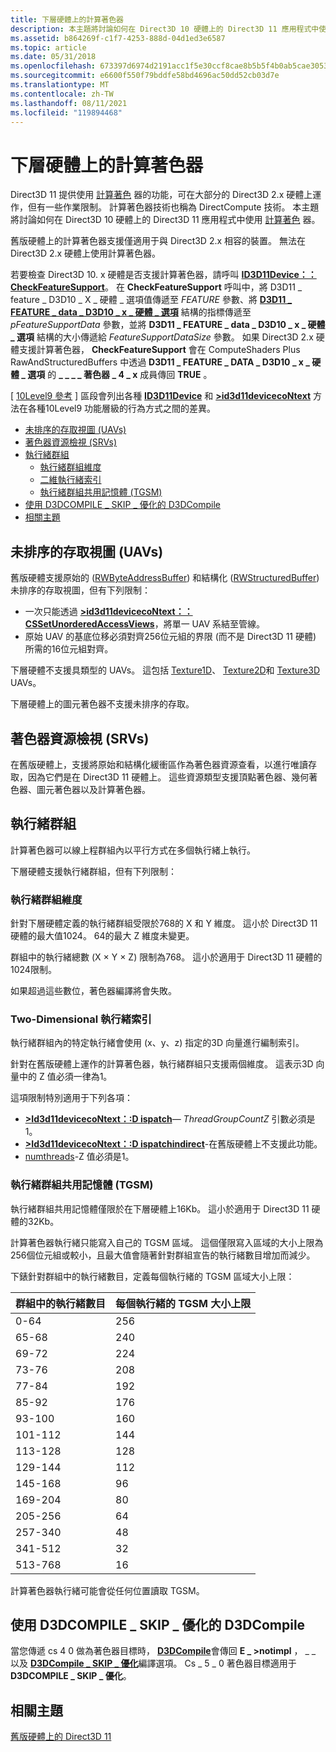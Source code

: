 ```yaml
---
title: 下層硬體上的計算著色器
description: 本主題將討論如何在 Direct3D 10 硬體上的 Direct3D 11 應用程式中使用計算著色器。
ms.assetid: b864269f-c1f7-4253-888d-04d1ed3e6587
ms.topic: article
ms.date: 05/31/2018
ms.openlocfilehash: 673397d6974d2191acc1f5e30ccf8cae8b5b5f4b0ab5cae305360fef3e7186f5
ms.sourcegitcommit: e6600f550f79bddfe58bd4696ac50dd52cb03d7e
ms.translationtype: MT
ms.contentlocale: zh-TW
ms.lasthandoff: 08/11/2021
ms.locfileid: "119894468"
---
```

# <a name="compute-shaders-on-downlevel-hardware"></a>下層硬體上的計算著色器

Direct3D 11 提供使用 [計算著色](direct3d-11-advanced-stages-compute-shader.md) 器的功能，可在大部分的 Direct3D 2.x 硬體上運作，但有一些作業限制。 計算著色器技術也稱為 DirectCompute 技術。 本主題將討論如何在 Direct3D 10 硬體上的 Direct3D 11 應用程式中使用 [計算著色](direct3d-11-advanced-stages-compute-shader.md) 器。

舊版硬體上的計算著色器支援僅適用于與 Direct3D 2.x 相容的裝置。 無法在 Direct3D 2.x 硬體上使用計算著色器。

若要檢查 Direct3D 10. x 硬體是否支援計算著色器，請呼叫 [**ID3D11Device：： CheckFeatureSupport**](/windows/desktop/api/D3D11/nf-d3d11-id3d11device-checkfeaturesupport)。 在 **CheckFeatureSupport** 呼叫中，將 D3D11 \_ feature \_ D3D10 \_ X \_ 硬體 \_ 選項值傳遞至 *FEATURE* 參數、將 [**D3D11 \_ FEATURE \_ data \_ D3D10 \_ x \_ 硬體 \_ 選項**](/windows/desktop/api/D3D11/ns-d3d11-d3d11_feature_data_d3d10_x_hardware_options) 結構的指標傳遞至 *pFeatureSupportData* 參數，並將 **D3D11 \_ FEATURE \_ data \_ D3D10 \_ x \_ 硬體 \_ 選項** 結構的大小傳遞給 *FeatureSupportDataSize* 參數。 如果 Direct3D 2.x 硬體支援計算著色器， **CheckFeatureSupport** 會在 ComputeShaders Plus RawAndStructuredBuffers 中透過 **D3D11 \_ FEATURE \_ DATA \_ D3D10 \_ x \_ 硬體 \_ 選項** 的 **\_ \_ \_ \_ 著色器 \_ 4 \_ x** 成員傳回 **TRUE** 。

[ [10Level9 參考](d3d11-graphics-reference-10level9.md) ] 區段會列出各種 [**ID3D11Device**](/windows/desktop/api/D3D11/nn-d3d11-id3d11device) 和 [**>id3d11devicecoNtext**](/windows/desktop/api/D3D11/nn-d3d11-id3d11devicecontext) 方法在各種10Level9 功能層級的行為方式之間的差異。

-   [未排序的存取視圖 (UAVs) ](#unordered-access-views-uavs)
-   [著色器資源檢視 (SRVs) ](#shader-resource-views-srvs)
-   [執行緒群組](#thread-groups)
    -   [執行緒群組維度](#thread-group-dimensions)
    -   [二維執行緒索引](#two-dimensional-thread-indices)
    -   [執行緒群組共用記憶體 (TGSM) ](#thread-group-shared-memory-tgsm)
-   [使用 D3DCOMPILE \_ SKIP \_ 優化的 D3DCompile](/windows)
-   [相關主題](#related-topics)

## <a name="unordered-access-views-uavs"></a>未排序的存取視圖 (UAVs) 

舊版硬體支援原始的 ([RWByteAddressBuffer](/windows/desktop/direct3dhlsl/sm5-object-rwbyteaddressbuffer)) 和結構化 ([RWStructuredBuffer](/windows/desktop/direct3dhlsl/sm5-object-rwstructuredbuffer)) 未排序的存取視圖，但有下列限制：

-   一次只能透過 [**>id3d11devicecoNtext：： CSSetUnorderedAccessViews**](/windows/desktop/api/D3D11/nf-d3d11-id3d11devicecontext-cssetunorderedaccessviews)，將單一 UAV 系結至管線。
-   原始 UAV 的基底位移必須對齊256位元組的界限 (而不是 Direct3D 11 硬體) 所需的16位元組對齊。

下層硬體不支援具類型的 UAVs。 這包括 [Texture1D](/windows/desktop/direct3dhlsl/sm5-object-rwtexture1d)、 [Texture2D](/windows/desktop/direct3dhlsl/sm5-object-rwtexture2d)和 [Texture3D](/windows/desktop/direct3dhlsl/sm5-object-rwtexture3d) UAVs。

下層硬體上的圖元著色器不支援未排序的存取。

## <a name="shader-resource-views-srvs"></a>著色器資源檢視 (SRVs) 

在舊版硬體上，支援將原始和結構化緩衝區作為著色器資源查看，以進行唯讀存取，因為它們是在 Direct3D 11 硬體上。 這些資源類型支援頂點著色器、幾何著色器、圖元著色器以及計算著色器。

## <a name="thread-groups"></a>執行緒群組

計算著色器可以線上程群組內以平行方式在多個執行緒上執行。

下層硬體支援執行緒群組，但有下列限制：

### <a name="thread-group-dimensions"></a>執行緒群組維度

針對下層硬體定義的執行緒群組受限於768的 X 和 Y 維度。 這小於 Direct3D 11 硬體的最大值1024。 64的最大 Z 維度未變更。

群組中的執行緒總數 (X × Y × Z) 限制為768。 這小於適用于 Direct3D 11 硬體的1024限制。

如果超過這些數位，著色器編譯將會失敗。

### <a name="two-dimensional-thread-indices"></a>Two-Dimensional 執行緒索引

執行緒群組內的特定執行緒會使用 (x、y、z) 指定的3D 向量進行編制索引。

針對在舊版硬體上運作的計算著色器，執行緒群組只支援兩個維度。 這表示3D 向量中的 Z 值必須一律為1。

這項限制特別適用于下列各項：

-   [**>Id3d11devicecoNtext：:D ispatch**](/windows/desktop/api/D3D11/nf-d3d11-id3d11devicecontext-dispatch)— *ThreadGroupCountZ* 引數必須是1。
-   [**>Id3d11devicecoNtext：:D ispatchindirect**](/windows/desktop/api/D3D11/nf-d3d11-id3d11devicecontext-dispatchindirect)-在舊版硬體上不支援此功能。
-   [numthreads](/windows/desktop/direct3dhlsl/sm5-attributes-numthreads)-Z 值必須是1。

### <a name="thread-group-shared-memory-tgsm"></a>執行緒群組共用記憶體 (TGSM) 

執行緒群組共用記憶體僅限於在下層硬體上16Kb。 這小於適用于 Direct3D 11 硬體的32Kb。

計算著色器執行緒只能寫入自己的 TGSM 區域。 這個僅限寫入區域的大小上限為256個位元組或較小，且最大值會隨著針對群組宣告的執行緒數目增加而減少。

下錶針對群組中的執行緒數目，定義每個執行緒的 TGSM 區域大小上限：



| 群組中的執行緒數目 | 每個執行緒的 TGSM 大小上限 |
|----------------------------|------------------------------|
| 0-64                       | 256                          |
| 65-68                      | 240                          |
| 69-72                      | 224                          |
| 73-76                      | 208                          |
| 77-84                      | 192                          |
| 85-92                      | 176                          |
| 93-100                     | 160                          |
| 101-112                    | 144                          |
| 113-128                    | 128                          |
| 129-144                    | 112                          |
| 145-168                    | 96                           |
| 169-204                    | 80                           |
| 205-256                    | 64                           |
| 257-340                    | 48                           |
| 341-512                    | 32                           |
| 513-768                    | 16                           |



 

計算著色器執行緒可能會從任何位置讀取 TGSM。

## <a name="d3dcompile-with-d3dcompile_skip_optimization"></a>使用 D3DCOMPILE \_ SKIP \_ 優化的 D3DCompile

當您傳遞 cs 4 0 做為著色器目標時， [**D3DCompile**](/windows/desktop/direct3dhlsl/d3dcompile)會傳回 **E \_ >notimpl** ， \_ \_ 以及 [**D3DCompile \_ SKIP \_ 優化**](/windows/desktop/direct3dhlsl/d3dcompile-constants)編譯選項。 Cs \_ 5 \_ 0 著色器目標適用于 **D3DCOMPILE \_ SKIP \_ 優化**。

## <a name="related-topics"></a>相關主題

<dl> <dt>

[舊版硬體上的 Direct3D 11](overviews-direct3d-11-devices-downlevel.md)
</dt> </dl>

 

 